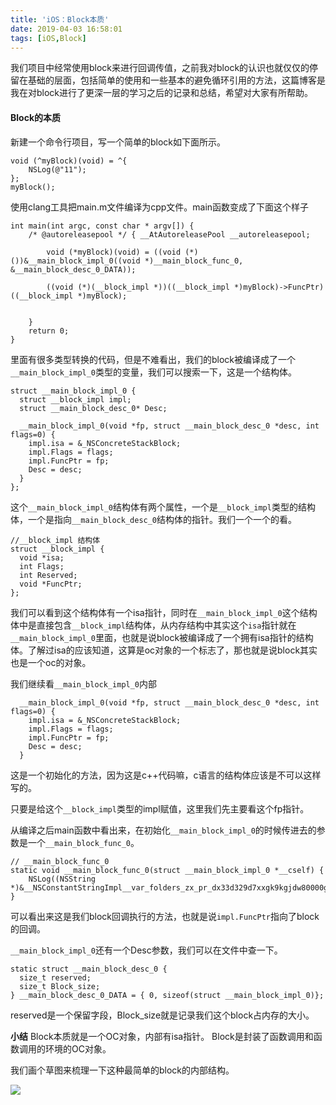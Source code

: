```yaml
---
title: 'iOS：Block本质'
date: 2019-04-03 16:58:01
tags: [iOS,Block]
---
```


我们项目中经常使用block来进行回调传值，之前我对block的认识也就仅仅的停留在基础的层面，包括简单的使用和一些基本的避免循环引用的方法，这篇博客是我在对block进行了更深一层的学习之后的记录和总结，希望对大家有所帮助。

<!--more-->

#### Block的本质
新建一个命令行项目，写一个简单的block如下面所示。

```objc
void (^myBlock)(void) = ^{
    NSLog(@"11");
};        
myBlock();
```

使用clang工具把main.m文件编译为cpp文件。main函数变成了下面这个样子

```objc
int main(int argc, const char * argv[]) {
    /* @autoreleasepool */ { __AtAutoreleasePool __autoreleasepool; 

        void (*myBlock)(void) = ((void (*)())&__main_block_impl_0((void *)__main_block_func_0, &__main_block_desc_0_DATA));

        ((void (*)(__block_impl *))((__block_impl *)myBlock)->FuncPtr)((__block_impl *)myBlock);


    }
    return 0;
}
```
里面有很多类型转换的代码，但是不难看出，我们的block被编译成了一个`__main_block_impl_0`类型的变量，我们可以搜索一下，这是一个结构体。

```objc
struct __main_block_impl_0 {
  struct __block_impl impl;
  struct __main_block_desc_0* Desc;
    
  __main_block_impl_0(void *fp, struct __main_block_desc_0 *desc, int flags=0) {
    impl.isa = &_NSConcreteStackBlock;
    impl.Flags = flags;
    impl.FuncPtr = fp;
    Desc = desc;
  }
};
```

这个`__main_block_impl_0`结构体有两个属性，一个是`__block_impl`类型的结构体，一个是指向`__main_block_desc_0`结构体的指针。我们一个一个的看。


```objc
//__block_impl 结构体
struct __block_impl {
  void *isa;
  int Flags;
  int Reserved;
  void *FuncPtr;
};
```
我们可以看到这个结构体有一个isa指针，同时在`__main_block_impl_0`这个结构体中是直接包含`__block_impl`结构体，从内存结构中其实这个`isa`指针就在`__main_block_impl_0`里面，也就是说block被编译成了一个拥有isa指针的结构体。了解过isa的应该知道，这算是oc对象的一个标志了，那也就是说block其实也是一个oc的对象。

我们继续看`__main_block_impl_0`内部

```objc
  __main_block_impl_0(void *fp, struct __main_block_desc_0 *desc, int flags=0) {
    impl.isa = &_NSConcreteStackBlock;
    impl.Flags = flags;
    impl.FuncPtr = fp;
    Desc = desc;
  }
```
这是一个初始化的方法，因为这是c++代码嘛，c语言的结构体应该是不可以这样写的。

只要是给这个`__block_impl`类型的impl赋值，这里我们先主要看这个fp指针。

从编译之后main函数中看出来，在初始化`__main_block_impl_0`的时候传进去的参数是一个`__main_block_func_0`。

```objc
// __main_block_func_0
static void __main_block_func_0(struct __main_block_impl_0 *__cself) {
    NSLog((NSString *)&__NSConstantStringImpl__var_folders_zx_pr_dx33d329d7xxgk9kgjdw80000gp_T_main_85af40_mi_0);
}
```
可以看出来这是我们block回调执行的方法，也就是说`impl.FuncPtr`指向了block的回调。

`__main_block_impl_0`还有一个Desc参数，我们可以在文件中查一下。

```objc
static struct __main_block_desc_0 {
  size_t reserved;
  size_t Block_size;
} __main_block_desc_0_DATA = { 0, sizeof(struct __main_block_impl_0)};
```
reserved是一个保留字段，Block_size就是记录我们这个block占内存的大小。

**小结**
Block本质就是一个OC对象，内部有isa指针。
Block是封装了函数调用和函数调用的环境的OC对象。

我们画个草图来梳理一下这种最简单的block的内部结构。

![](https://raw.githubusercontent.com/Sunxb/blog_img/master/13/01_block%E5%9B%BE%E7%A4%BA.png)







